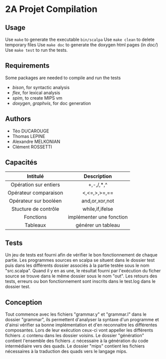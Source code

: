 # 2A Projet Compilation

## Usage

Use `make` to generate the executable `bin/scalpa`
Use `make clean` to delete temporary files
Use `make doc` to generate the doxygen html pages (in _doc/_)
Use `make test` to run the tests.

## Requirements

Some packages are needed to compile and run the tests
* _bison_, for syntactic analysis
* _flex_, for lexical analysis
* _spim_, to create MIPS vm
* _doxygen_, _graphvis_, for doc generation

## Authors

- Téo DUCAROUGE
- Thomas LEPINE
- Alexandre MELKONIAN
- Clément ROSSETTI

## Capacités

| Intitulé      		| Description     	  		|
|:---------------------:|:-------------------------:|
| Opération sur entiers	| +,-,/,*,^		  			|
| Opérateur comparaison | <,<=,>,>=,==    			|
| Opérateur sur booléen	| and,or,xor,not			|
| Stucture de contrôle	| while,if,ifelse 			|
| Fonctions				| implémenter une fonction  |
| Tableaux				| générer un tableau 		|

## Tests

Un jeu de tests est fourni afin de vérifier le bon fonctionnement
de chaque partie.
Les programmes sources en scalpa se situent dans le dossier test puis
dans les différents dossier associés à la partie testée sous le nom "src.scalpa".
Quand il y en as une, le résultat fourni par l'exécution du ficher source se trouve
dans le même dossier sous le nom "out".
Les retours des tests, erreurs ou bon fonctionnement sont inscrits dans le test.log
dans le dossier test.

## Conception

Tout commence avec les fichiers "grammar.y" et "grammar.l" dans le dossier "grammar",
ils permettent d'analyser la syntaxe d'un programme et d'ainsi vérifier sa bonne
implémentation et d'en reconnaitre les différentes composantes.
Lors de leur exécution ceux-ci vont appeller les différents fichiers .c contenu dans les dossier voisins.
Le dossier "génération" contient l'ensemble des fichiers .c nécessaire à la génération du code
intermédiaire vers des quads.
Le dossier "mips" contient les fichiers nécessaires à la traduction des quads vers
le langage mips.